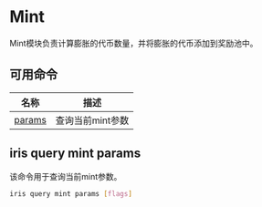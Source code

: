 # Mint

Mint模块负责计算膨胀的代币数量，并将膨胀的代币添加到奖励池中。

## 可用命令

| 名称                                | 描述             |
| ----------------------------------- | ---------------- |
| [params](#iris-query-mint-params)   | 查询当前mint参数 |

## iris query mint params

该命令用于查询当前mint参数。

```bash
iris query mint params [flags]
```